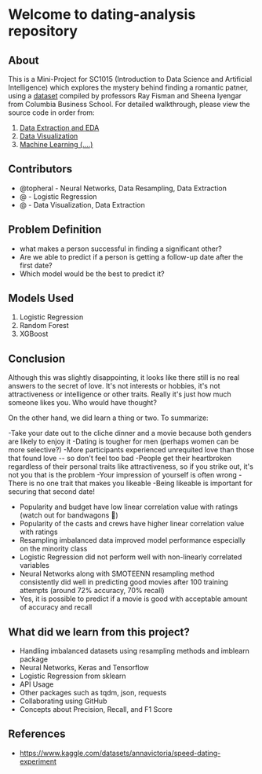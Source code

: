 # Welcome to dating-analysis repository

## About
This is a Mini-Project for SC1015 (Introduction to Data Science and Artificial Intelligence) which explores the mystery behind finding a romantic patner, using a [dataset](https://www.kaggle.com/datasets/annavictoria/speed-dating-experiment) compiled by professors Ray Fisman and Sheena Iyengar from Columbia Business School. For detailed walkthrough, please view the source code in order from:


1. [Data Extraction and EDA](https://github.com/Topheral/Dating-analysis/blob/main/Data%20Extraction%20and%20EDA.ipynb)
2. [Data Visualization](https://github.com/Topheral/Dating-analysis/blob/main/Data%20Visualisation.ipynb)
3. [Machine Learning (....) ](https://github.com/nicklimmm/movie-analysis/blob/main/data-resampling-and-splitting.ipynb)

  
## Contributors

- @topheral - Neural Networks, Data Resampling, Data Extraction
- @ - Logistic Regression
- @ - Data Visualization, Data Extraction

## Problem Definition

- what makes a person successful in finding a significant other?
- Are we able to predict if a person is getting a follow-up date after the first date?
- Which model would be the best to predict it?

## Models Used

1. Logistic Regression
2. Random Forest
3. XGBoost

## Conclusion

Although this was slightly disappointing, it looks like there still is no real answers to the secret of love. It's not interests or hobbies, it's not attractiveness or intelligence or other traits. Really it's just how much someone likes you. Who would have thought?

On the other hand, we did learn a thing or two. To summarize:

-Take your date out to the cliche dinner and a movie because both genders are likely to enjoy it
-Dating is tougher for men (perhaps women can be more selective?)
-More participants experienced unrequited love than those that found love -- so don't feel too bad
-People get their heartbroken regardless of their personal traits like attractiveness, so if you strike out, it's not you that is the problem
-Your impression of yourself is often wrong
-There is no one trait that makes you likeable
-Being likeable is important for securing that second date!

- Popularity and budget have low linear correlation value with ratings (watch out for bandwagons 🤣)
- Popularity of the casts and crews have higher linear correlation value with ratings
- Resampling imbalanced data improved model performance especially on the minority class
- Logistic Regression did not perform well with non-linearly correlated variables
- Neural Networks along with SMOTEENN resampling method consistently did well in predicting good movies after 100 training attempts (around 72% accuracy, 70% recall)
- Yes, it is possible to predict if a movie is good with acceptable amount of accuracy and recall

## What did we learn from this project?

- Handling imbalanced datasets using resampling methods and imblearn package
- Neural Networks, Keras and Tensorflow
- Logistic Regression from sklearn
- API Usage
- Other packages such as tqdm, json, requests
- Collaborating using GitHub
- Concepts about Precision, Recall, and F1 Score

## References

- <https://www.kaggle.com/datasets/annavictoria/speed-dating-experiment>





